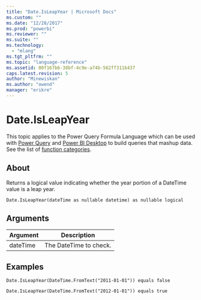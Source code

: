 ```yaml
---
title: "Date.IsLeapYear | Microsoft Docs"
ms.custom: ""
ms.date: "12/28/2017"
ms.prod: "powerbi"
ms.reviewer: ""
ms.suite: ""
ms.technology: 
  - "mlang"
ms.tgt_pltfrm: ""
ms.topic: "language-reference"
ms.assetid: 00f167b6-38bf-4c9e-a74b-562ff311b437
caps.latest.revision: 5
author: "Minewiskan"
ms.author: "owend"
manager: "erikre"
---
```

# Date.IsLeapYear
This topic applies to the Power Query Formula Language which can be used with [Power Query](https://support.office.com/article/Introduction-to-Microsoft-Power-Query-for-Excel-6E92E2F4-2079-4E1F-BAD5-89F6269CD605) and [Power BI Desktop](http://go.microsoft.com/fwlink/p/?LinkId=618607) to build queries that mashup data. See the list of [function categories](https://msdn.microsoft.com/en-us/library/mt211003.aspx).  
  
## About  
Returns a logical value indicating whether the year portion of a DateTime value is a leap year.  
  
```  
Date.IsLeapYear(dateTime as nullable datetime) as nullable logical  
```  
  
## Arguments  
  
|Argument|Description|  
|------------|---------------|  
|dateTime|The DateTime to check.|  
  
## Examples  
`Date.IsLeapYear(DateTime.FromText("2011-01-01")) equals false`  
  
```  
Date.IsLeapYear(DateTime.FromText("2012-01-01")) equals true  
```  
